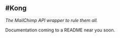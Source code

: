 #Kong
---
*The MailChimp API wrapper to rule them all.*

Documentation coming to a README near you soon.